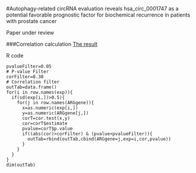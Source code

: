#Autophagy-related circRNA evaluation reveals hsa_circ_0001747 as a potential favorable prognostic factor for biochemical recurrence in patients with prostate cancer

Paper under review

###Correlation  calculation 
[The result](https://github.com/mywanuo/Pca-autophagy-related-circRNA/blob/main/Correlation%20result%20of%20autophagy-related%20circRNA%20in%20prostate%20cancer.txt)

R code

```
pvalueFilter=0.05 
# P-value Filter
corFilter=0.30 
# Correlation filter
outTab=data.frame()
for(i in row.names(exp)){
  if(sd(exp[i,])>0.5){ 
    for(j in row.names(ARGgene)){
      x=as.numeric(exp[i,])
      y=as.numeric(ARGgene[j,])
      corT=cor.test(x,y)
      cor=corT$estimate
      pvalue=corT$p.value
      if((abs(cor)>corFilter) & (pvalue<pvalueFilter)){
        outTab=rbind(outTab,cbind(ARGgene=j,exp=i,cor,pvalue))
      }
    }
  }
}
dim(outTab)
```

